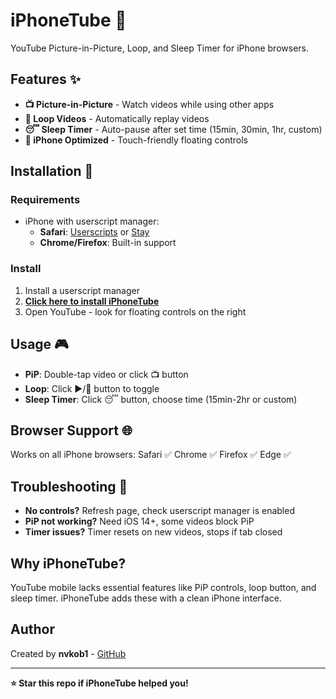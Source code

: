 # iPhoneTube 📱

YouTube Picture-in-Picture, Loop, and Sleep Timer for iPhone browsers.

## Features ✨

- **📺 Picture-in-Picture** - Watch videos while using other apps
- **🔁 Loop Videos** - Automatically replay videos
- **😴 Sleep Timer** - Auto-pause after set time (15min, 30min, 1hr, custom)
- **📱 iPhone Optimized** - Touch-friendly floating controls

## Installation 🔧

### Requirements
- iPhone with userscript manager:
  - **Safari**: [Userscripts](https://apps.apple.com/app/userscripts/id1463298887) or [Stay](https://apps.apple.com/app/stay-for-safari/id1591620171)
  - **Chrome/Firefox**: Built-in support

### Install
1. Install a userscript manager
2. **[Click here to install iPhoneTube](https://github.com/nvkob1/userscripts/raw/refs/heads/main/iPhoneTube/yt-pip-loop-timer.user.js)**
3. Open YouTube - look for floating controls on the right

## Usage 🎮

- **PiP**: Double-tap video or click 📺 button
- **Loop**: Click ▶️/🔁 button to toggle
- **Sleep Timer**: Click 😴 button, choose time (15min-2hr or custom)

## Browser Support 🌐

Works on all iPhone browsers: Safari ✅ Chrome ✅ Firefox ✅ Edge ✅

## Troubleshooting 🔧

- **No controls?** Refresh page, check userscript manager is enabled
- **PiP not working?** Need iOS 14+, some videos block PiP
- **Timer issues?** Timer resets on new videos, stops if tab closed

## Why iPhoneTube? 

YouTube mobile lacks essential features like PiP controls, loop button, and sleep timer. iPhoneTube adds these with a clean iPhone interface.

## Author

Created by **nvkob1** - [GitHub](https://github.com/nvkob1)

---

**⭐ Star this repo if iPhoneTube helped you!**
